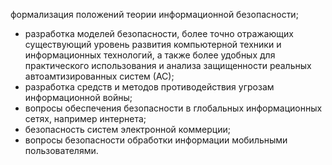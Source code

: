  формализация положений теории информационной безопасности;
- разработка моделей безопасности, более точно отражающих существующий уровень развития компьютерной техники и информационных технологий, а также более удобных для практического использования и анализа защищенности реальных автоамтизированных систем (АС);
- разработка средств и методов противодействия угрозам информационной войны;
- вопросы обеспечения безопасности в глобальных информационных сетях, например интернета;
- безопасность систем электронной коммерции;
- вопросы безопасности обработки информации мобильными пользователями.
